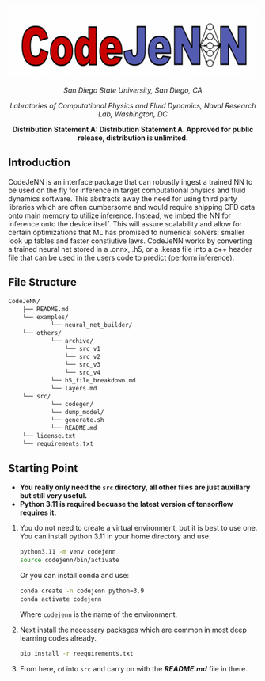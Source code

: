![CodeJeNN](others/logo.png/)

<div align="center">

_San Diego State University, San Diego, CA_

_Labratories of Computational Physics and Fluid Dynamics, Naval Research Lab, Washington, DC_

__Distribution Statement A: Distribution Statement A. Approved for public release, distribution is unlimited.__
</div>

## Introduction

CodeJeNN is an interface package that can robustly ingest a trained NN to be used on the fly for inference in target computational physics and fluid dynamics software. This abstracts away the need for using third party libraries which are often cumbersome and would require shipping CFD data onto main memory to utilize inference. Instead, we imbed the NN for inference onto the device itself. This will assure scalability and allow for certain optimizations that ML has promised to numerical solvers: smaller look up tables and faster constiutive laws. CodeJeNN works by converting a trained neural net stored in a .onnx, .h5, or a .keras file into a c++ header file that can be used in the users code to predict (perform inference).

## File Structure
```plaintext
CodeJeNN/
    ├── README.md
    └── examples/
            └── neural_net_builder/
    └── others/
            └── archive/      
                └── src_v1
                └── src_v2
                └── src_v3
                └── src_v4
            └── h5_file_breakdown.md
            └── layers.md
    └── src/
            └── codegen/
            └── dump_model/
            └── generate.sh
            └── README.md
    └── license.txt
    └── requirements.txt
```

## Starting Point
* **You really only need the `src` directory, all other files are just auxillary but still very useful.**
* **Python 3.11 is required becuase the latest version of tensorflow requires it.**

1. You do not need to create a virtual environment, but it is best to use one. You can install python 3.11 in your home directory and use. 
    ```bash
    python3.11 -m venv codejenn
    source codejenn/bin/activate
    ```
    Or you can install conda and use:
    ```bash
    conda create -n codejenn python=3.9
    conda activate codejenn
    ```
    Where `codejenn` is the name of the environment.

1. Next install the necessary packages which are common in most deep learning codes already.
    ```bash
    pip install -r reequirements.txt
    ```
1. From here, `cd` into `src` and carry on with the ***README.md*** file in there.